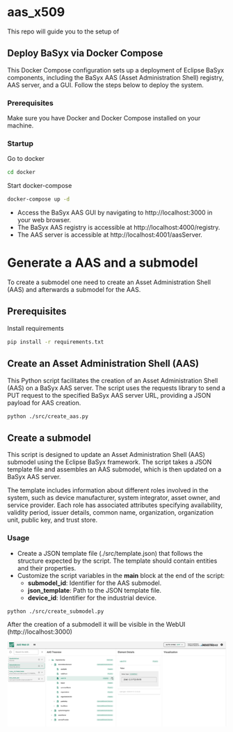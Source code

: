 # aas_x509

This repo will guide you to the setup of 

## Deploy BaSyx via Docker Compose

This Docker Compose configuration sets up a deployment of Eclipse BaSyx components, including the BaSyx AAS (Asset Administration Shell) registry, AAS server, and a GUI. Follow the steps below to deploy the system.

### Prerequisites

Make sure you have Docker and Docker Compose installed on your machine.

### Startup

Go to docker
```bash
cd docker
```

Start docker-compose
```bash
docker-compose up -d
```

* Access the BaSyx AAS GUI by navigating to http://localhost:3000 in your web browser.
* The BaSyx AAS registry is accessible at http://localhost:4000/registry.
* The AAS server is accessible at http://localhost:4001/aasServer.

# Generate a AAS and a submodel

To create a submodel one need to create an Asset Administration Shell (AAS) and afterwards a submodel  for the AAS.

## Prerequisites

Install requirements
```bash
pip install -r requirements.txt
```

## Create an Asset Administration Shell (AAS)

This Python script facilitates the creation of an Asset Administration Shell (AAS) on a BaSyx AAS server. The script uses the requests library to send a PUT request to the specified BaSyx AAS server URL, providing a JSON payload for AAS creation.

``` bash
python ./src/create_aas.py
```

## Create a submodel

This script is designed to update an Asset Administration Shell (AAS) submodel using the Eclipse BaSyx framework. The script takes a JSON template file and assembles an AAS submodel, which is then updated on a BaSyx AAS server.

The template includes information about different roles involved in the system, such as device manufacturer, system integrator, asset owner, and service provider. Each role has associated attributes specifying availability, validity period, issuer details, common name, organization, organization unit, public key, and trust store.

### Usage

* Create a JSON template file (./src/template.json) that follows the structure expected by the script. The template should contain entities and their properties.
* Customize the script variables in the __main__ block at the end of the script:
  * **submodel_id**: Identifier for the AAS submodel.
  * **json_template**: Path to the JSON template file.
  * **device_id**: Identifier for the industrial device.

``` bash
python ./src/create_submodel.py
```

After the creation of a submodell it will be visible in the WebUI (http://localhost:3000)

![BaSyx Web UI](./doc/basyx_webui.png)